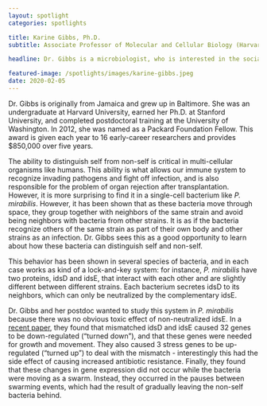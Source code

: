 ```yaml
---
layout: spotlight
categories: spotlights

title: Karine Gibbs, Ph.D.
subtitle: Associate Professor of Molecular and Cellular Biology (Harvard University)

headline: Dr. Gibbs is a microbiologist, who is interested in the social behavior of the bacteria <i>Proteus mirabilis</i>, a leading cause of urinary tract infections.

featured-image: /spotlights/images/karine-gibbs.jpeg
date: 2020-02-05
---
```


Dr. Gibbs is originally from Jamaica and grew up in Baltimore. She was an undergraduate at Harvard University, earned her Ph.D. at Stanford University, and completed postdoctoral training at the University of Washington. In 2012, she was named as a Packard Foundation Fellow. This award is given each year to 16 early-career researchers and provides $850,000 over five years.

The ability to distinguish self from non-self is critical in multi-cellular organisms like humans. This ability is what allows our immune system to recognize invading pathogens and fight off infection, and is also responsible for the problem of organ rejection after transplantation. However, it is more surprising to find it in a single-cell bacterium like <i>P. mirabilis</i>. However, it has been shown that as these bacteria move through space, they group together with neighbors of the same strain and avoid being neighbors with bacteria from other strains. It is as if the bacteria recognize others of the same strain as part of their own body and other strains as an infection. Dr. Gibbs sees this as a good opportunity to learn about how these bacteria can distinguish self and non-self.

This behavior has been shown in several species of bacteria, and in each case works as kind of a lock-and-key system: for instance, <i>P. mirabilis</i> have two proteins, idsD and idsE, that interact with each other and are slightly different between different strains. Each bacterium secretes idsD to its neighbors, which can only be neutralized by the complementary idsE.

Dr. Gibbs and her postdoc wanted to study this system in <i>P. mirabilis</i> because there was no obvious toxic effect of non-neutralized idsE. In a <a class="light-bg" href="https://doi.org/10.1371/journal.ppat.1007885" target="_blank" rel="noopener noreferrer">recent paper</a>, they found that mismatched idsD and idsE caused 32 genes to be down-regulated (“turned down”), and that these genes were needed for growth and movement. They also caused 3 stress genes to be up-regulated (“turned up”) to deal with the mismatch - interestingly this had the side effect of causing increased antibiotic resistance. Finally, they found that these changes in gene expression did not occur while the bacteria were moving as a swarm. Instead, they occurred in the pauses between swarming events, which had the result of gradually leaving the non-self bacteria behind.